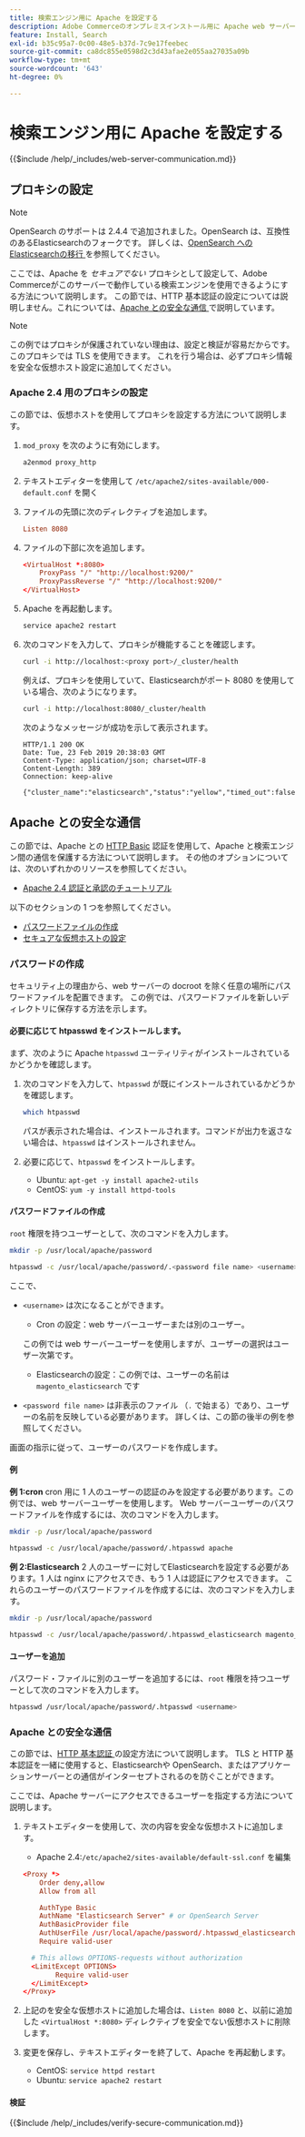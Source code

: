 ```yaml
---
title: 検索エンジン用に Apache を設定する
description: Adobe Commerceのオンプレミスインストール用に Apache web サーバーで検索エンジンを設定するには、次の手順に従います。
feature: Install, Search
exl-id: b35c95a7-0c00-48e5-b37d-7c9e17feebec
source-git-commit: ca8dc855e0598d2c3d43afae2e055aa27035a09b
workflow-type: tm+mt
source-wordcount: '643'
ht-degree: 0%

---
```


# 検索エンジン用に Apache を設定する

{{$include /help/_includes/web-server-communication.md}}

## プロキシの設定

>[!NOTE]
>
>OpenSearch のサポートは 2.4.4 で追加されました。OpenSearch は、互換性のあるElasticsearchのフォークです。 詳しくは、[OpenSearch へのElasticsearchの移行 ](../../../upgrade/prepare/opensearch-migration.md) を参照してください。

ここでは、Apache を *セキュアでない* プロキシとして設定して、Adobe Commerceがこのサーバーで動作している検索エンジンを使用できるようにする方法について説明します。 この節では、HTTP 基本認証の設定については説明しません。これについては、[Apache との安全な通信 ](#secure-communication-with-apache) で説明しています。

>[!NOTE]
>
>この例ではプロキシが保護されていない理由は、設定と検証が容易だからです。 このプロキシでは TLS を使用できます。 これを行う場合は、必ずプロキシ情報を安全な仮想ホスト設定に追加してください。

### Apache 2.4 用のプロキシの設定

この節では、仮想ホストを使用してプロキシを設定する方法について説明します。

1. `mod_proxy` を次のように有効にします。

   ```bash
   a2enmod proxy_http
   ```

1. テキストエディターを使用して `/etc/apache2/sites-available/000-default.conf` を開く
1. ファイルの先頭に次のディレクティブを追加します。

   ```conf
   Listen 8080
   ```

1. ファイルの下部に次を追加します。

   ```conf
   <VirtualHost *:8080>
       ProxyPass "/" "http://localhost:9200/"
       ProxyPassReverse "/" "http://localhost:9200/"
   </VirtualHost>
   ```

1. Apache を再起動します。

   ```bash
   service apache2 restart
   ```

1. 次のコマンドを入力して、プロキシが機能することを確認します。

   ```bash
   curl -i http://localhost:<proxy port>/_cluster/health
   ```

   例えば、プロキシを使用していて、Elasticsearchがポート 8080 を使用している場合、次のようになります。

   ```bash
   curl -i http://localhost:8080/_cluster/health
   ```

   次のようなメッセージが成功を示して表示されます。

   ```
   HTTP/1.1 200 OK
   Date: Tue, 23 Feb 2019 20:38:03 GMT
   Content-Type: application/json; charset=UTF-8
   Content-Length: 389
   Connection: keep-alive
   
   {"cluster_name":"elasticsearch","status":"yellow","timed_out":false,"number_of_nodes":1,"number_of_data_nodes":1,"active_primary_shards":5,"active_shards":5,"relocating_shards":0,"initializing_shards":0,"unassigned_shards":5,"delayed_unassigned_shards":0,"number_of_pending_tasks":0,"number_of_in_flight_fetch":0,"task_max_waiting_in_queue_millis":0,"active_shards_percent_as_number":50.0}
   ```

## Apache との安全な通信

この節では、Apache との [HTTP Basic](https://datatracker.ietf.org/doc/html/rfc2617) 認証を使用して、Apache と検索エンジン間の通信を保護する方法について説明します。 その他のオプションについては、次のいずれかのリソースを参照してください。

* [Apache 2.4 認証と承認のチュートリアル ](https://httpd.apache.org/docs/2.4/howto/auth.html)

以下のセクションの 1 つを参照してください。

* [パスワードファイルの作成](#create-a-password)
* [セキュアな仮想ホストの設定](#secure-communication-with-apache)

### パスワードの作成

セキュリティ上の理由から、web サーバーの docroot を除く任意の場所にパスワードファイルを配置できます。 この例では、パスワードファイルを新しいディレクトリに保存する方法を示します。

#### 必要に応じて htpasswd をインストールします。

まず、次のように Apache `htpasswd` ユーティリティがインストールされているかどうかを確認します。

1. 次のコマンドを入力して、`htpasswd` が既にインストールされているかどうかを確認します。

   ```bash
   which htpasswd
   ```

   パスが表示された場合は、インストールされます。コマンドが出力を返さない場合は、`htpasswd` はインストールされません。

1. 必要に応じて、`htpasswd` をインストールします。

   * Ubuntu: `apt-get -y install apache2-utils`
   * CentOS: `yum -y install httpd-tools`

#### パスワードファイルの作成

`root` 権限を持つユーザーとして、次のコマンドを入力します。

```bash
mkdir -p /usr/local/apache/password
```

```bash
htpasswd -c /usr/local/apache/password/.<password file name> <username>
```

ここで、

* `<username>` は次になることができます。

   * Cron の設定：web サーバーユーザーまたは別のユーザー。

  この例では web サーバーユーザーを使用しますが、ユーザーの選択はユーザー次第です。

   * Elasticsearchの設定：この例では、ユーザーの名前は `magento_elasticsearch` です

* `<password file name>` は非表示のファイル （`.` で始まる）であり、ユーザーの名前を反映している必要があります。 詳しくは、この節の後半の例を参照してください。

画面の指示に従って、ユーザーのパスワードを作成します。

#### 例

**例 1:cron**
cron 用に 1 人のユーザーの認証のみを設定する必要があります。この例では、web サーバーユーザーを使用します。 Web サーバーユーザーのパスワードファイルを作成するには、次のコマンドを入力します。

```bash
mkdir -p /usr/local/apache/password
```

```bash
htpasswd -c /usr/local/apache/password/.htpasswd apache
```

**例 2:Elasticsearch**
2 人のユーザーに対してElasticsearchを設定する必要があります。1 人は nginx にアクセスでき、もう 1 人は認証にアクセスできます。 これらのユーザーのパスワードファイルを作成するには、次のコマンドを入力します。

```bash
mkdir -p /usr/local/apache/password
```

```bash
htpasswd -c /usr/local/apache/password/.htpasswd_elasticsearch magento_elasticsearch
```

#### ユーザーを追加

パスワード・ファイルに別のユーザーを追加するには、`root` 権限を持つユーザーとして次のコマンドを入力します。

```bash
htpasswd /usr/local/apache/password/.htpasswd <username>
```

### Apache との安全な通信

この節では、[HTTP 基本認証 ](https://httpd.apache.org/docs/2.2/howto/auth.html) の設定方法について説明します。 TLS と HTTP 基本認証を一緒に使用すると、Elasticsearchや OpenSearch、またはアプリケーションサーバーとの通信がインターセプトされるのを防ぐことができます。

ここでは、Apache サーバーにアクセスできるユーザーを指定する方法について説明します。

1. テキストエディターを使用して、次の内容を安全な仮想ホストに追加します。

   * Apache 2.4:`/etc/apache2/sites-available/default-ssl.conf` を編集

   ```conf
   <Proxy *>
       Order deny,allow
       Allow from all
   
       AuthType Basic
       AuthName "Elasticsearch Server" # or OpenSearch Server
       AuthBasicProvider file
       AuthUserFile /usr/local/apache/password/.htpasswd_elasticsearch
       Require valid-user
   
     # This allows OPTIONS-requests without authorization
     <LimitExcept OPTIONS>
           Require valid-user
     </LimitExcept>
   </Proxy>
   ```

1. 上記のを安全な仮想ホストに追加した場合は、`Listen 8080` と、以前に追加した `<VirtualHost *:8080>` ディレクティブを安全でない仮想ホストに削除します。

1. 変更を保存し、テキストエディターを終了して、Apache を再起動します。

   * CentOS: `service httpd restart`
   * Ubuntu: `service apache2 restart`

#### 検証

{{$include /help/_includes/verify-secure-communication.md}}
